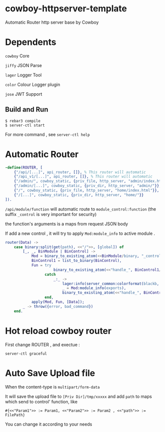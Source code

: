 cowboy-httpserver-template
=====

Automatic Router http server base by Cowboy

# Dependents

`cowboy` Core

`jiffy` JSON Parse

`lager` Logger Tool

`color` Colour Logger plugin 

`jose`  JWT Support

Build and Run
-----

    $ rebar3 compile
    $ server-ctl start
    
For more command , see `server-ctl help`


# Automatic Router

```erlang
-define(ROUTER, [
    {"/api/[...]", api_router, []}, % This router will automatic
    {"/api_v1/[...]", api_router, []}, % This router will automatic
    {"/admin/", cowboy_static, {priv_file, http_server, "admin/index.html"}},
    {"/admin/[...]", cowboy_static, {priv_dir, http_server, "admin/"}},
    {"/", cowboy_static, {priv_file, http_server, "home/index.html"}},
    {"/[...]", cowboy_static, {priv_dir, http_server, "home/"}}
]).
````

`/api/module/function`  will automatic route to `module_control:function` (the suffix `_control` is very important for security)

the function's arguments is a maps from request JSON body

If add a new control , it will try to apply `Mod:module_info` to active module . 

```erlang
router(Data) ->
    case binary:split(get(path), <<"/">>, [global]) of
        [_, _, BinModule | BinControl] ->
            Mod = binary_to_existing_atom(<<BinModule/binary, "_control">>, latin1),
            BinControl1 = list_to_binary(BinControl),
            Fun = try
                      binary_to_existing_atom(<<"handle_", BinControl1/binary>>, latin1)
                  catch
                      _:_ ->
                          lager:info(server_common:colorformat(blackb, "can find ~p:handle_~s and retry..."), [Mod,BinControl1]),
                          _ = Mod:module_info(exports),
                          binary_to_existing_atom(<<"handle_", BinControl1/binary>>, latin1)
                  end,
            apply(Mod, Fun, [Data]);
        _ -> throw({error, bad_command})
    end.
```

# Hot reload cowboy router

First change ROUTER , and exectue :

`server-ctl graceful`


# Auto Save Upload file
When the content-type is `multipart/form-data` 

It will save the  upload file to `[Priv Dir]/tmp/xxxxx` and add `path` to maps which send to control' function, like  

`#{<<"Param1">> := Param1, <<"Param2">> := Param2 , <<"path">> := FilePath}` 

You can change it according to your needs
